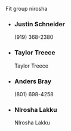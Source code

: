 Fit group nirosha

- ### Justin Schneider
    
    (919) 368-2380
    
- ### Taylor Treece
    
    Taylor Treece
    
- ### Anders Bray
    
    (801) 698-4258
    
- ### NIrosha Lakku
    
    NIrosha Lakku